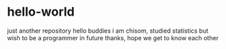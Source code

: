 # hello-world
just another repository
hello buddies
i am chisom, studied statistics but wish to be a programmer in future
thanks, hope we get to know each other

